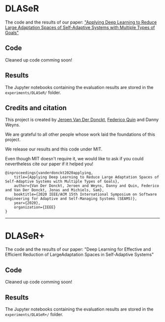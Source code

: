 # DLASeR

The code and the results of our paper: ["Applying Deep Learning to Reduce Large Adaptation Spaces of Self-Adaptive Systems with Multiple Types of Goals"](https://people.cs.kuleuven.be/~danny.weyns/papers/2020SEAMSa.pdf)


## Code

Cleaned up code comming soon!

## Results

The Jupyter notebooks containing the evaluation results are stored in the ```experiments/DLASeR/``` folder.


## Credits and citation

This project is created by [Jeroen Van Der Donckt](https://github.com/jvdd), [Federico Quin](https://github.com/FedericoQuin) and Danny Weyns.

We are grateful to all other people whose work laid the foundations of this project. 

We release our results and this code under MIT. 

Even though MIT doesn't require it, we would like to ask if you could nevertheless cite our paper if it helped you!

```
@inproceedings{vanderdonckt2020applying,
    title={Applying Deep Learning to Reduce Large Adaptation Spaces of Self-Adaptive Systems with Multiple Types of Goals},
    author={Van Der Donckt, Jeroen and Weyns, Danny and Quin, Federico and Van Der Donckt, Jonas and Michiels, Sam},
    booktitle={2020 IEEE/ACM 15th International Symposium on Software Engineering for Adaptive and Self-Managing Systems (SEAMS)},
    year={2020},
    organization={IEEE}
}
```

---

# DLASeR+

The code and the results of our paper: "Deep Learning for Effective and Efficient Reduction of LargeAdaptation Spaces in Self-Adaptive Systems"


## Code

Cleaned up code comming soon!


## Results

The Jupyter notebooks containing the evaluation results are stored in the ```experiments/DLASeR+/``` folder.

